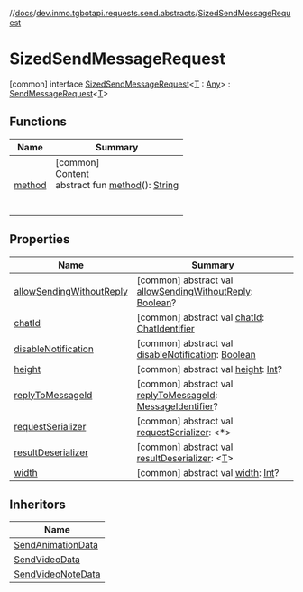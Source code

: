 //[docs](../../../index.md)/[dev.inmo.tgbotapi.requests.send.abstracts](../index.md)/[SizedSendMessageRequest](index.md)



# SizedSendMessageRequest  
 [common] interface [SizedSendMessageRequest](index.md)<[T](index.md) : [Any](https://kotlinlang.org/api/latest/jvm/stdlib/kotlin/-any/index.html)> : [SendMessageRequest](../-send-message-request/index.md)<[T](index.md)>    


## Functions  
  
|  Name |  Summary | 
|---|---|
| <a name="dev.inmo.tgbotapi.requests.abstracts/Request/method/#/PointingToDeclaration/"></a>[method](../../dev.inmo.tgbotapi.requests.abstracts/-request/method.md)| <a name="dev.inmo.tgbotapi.requests.abstracts/Request/method/#/PointingToDeclaration/"></a>[common]  <br>Content  <br>abstract fun [method](../../dev.inmo.tgbotapi.requests.abstracts/-request/method.md)(): [String](https://kotlinlang.org/api/latest/jvm/stdlib/kotlin/-string/index.html)  <br><br><br>|


## Properties  
  
|  Name |  Summary | 
|---|---|
| <a name="dev.inmo.tgbotapi.requests.send.abstracts/SizedSendMessageRequest/allowSendingWithoutReply/#/PointingToDeclaration/"></a>[allowSendingWithoutReply](index.md#%5Bdev.inmo.tgbotapi.requests.send.abstracts%2FSizedSendMessageRequest%2FallowSendingWithoutReply%2F%23%2FPointingToDeclaration%2F%5D%2FProperties%2F625018081)| <a name="dev.inmo.tgbotapi.requests.send.abstracts/SizedSendMessageRequest/allowSendingWithoutReply/#/PointingToDeclaration/"></a> [common] abstract val [allowSendingWithoutReply](index.md#%5Bdev.inmo.tgbotapi.requests.send.abstracts%2FSizedSendMessageRequest%2FallowSendingWithoutReply%2F%23%2FPointingToDeclaration%2F%5D%2FProperties%2F625018081): [Boolean](https://kotlinlang.org/api/latest/jvm/stdlib/kotlin/-boolean/index.html)?   <br>|
| <a name="dev.inmo.tgbotapi.requests.send.abstracts/SizedSendMessageRequest/chatId/#/PointingToDeclaration/"></a>[chatId](index.md#%5Bdev.inmo.tgbotapi.requests.send.abstracts%2FSizedSendMessageRequest%2FchatId%2F%23%2FPointingToDeclaration%2F%5D%2FProperties%2F625018081)| <a name="dev.inmo.tgbotapi.requests.send.abstracts/SizedSendMessageRequest/chatId/#/PointingToDeclaration/"></a> [common] abstract val [chatId](index.md#%5Bdev.inmo.tgbotapi.requests.send.abstracts%2FSizedSendMessageRequest%2FchatId%2F%23%2FPointingToDeclaration%2F%5D%2FProperties%2F625018081): [ChatIdentifier](../../dev.inmo.tgbotapi.types/-chat-identifier/index.md)   <br>|
| <a name="dev.inmo.tgbotapi.requests.send.abstracts/SizedSendMessageRequest/disableNotification/#/PointingToDeclaration/"></a>[disableNotification](index.md#%5Bdev.inmo.tgbotapi.requests.send.abstracts%2FSizedSendMessageRequest%2FdisableNotification%2F%23%2FPointingToDeclaration%2F%5D%2FProperties%2F625018081)| <a name="dev.inmo.tgbotapi.requests.send.abstracts/SizedSendMessageRequest/disableNotification/#/PointingToDeclaration/"></a> [common] abstract val [disableNotification](index.md#%5Bdev.inmo.tgbotapi.requests.send.abstracts%2FSizedSendMessageRequest%2FdisableNotification%2F%23%2FPointingToDeclaration%2F%5D%2FProperties%2F625018081): [Boolean](https://kotlinlang.org/api/latest/jvm/stdlib/kotlin/-boolean/index.html)   <br>|
| <a name="dev.inmo.tgbotapi.requests.send.abstracts/SizedSendMessageRequest/height/#/PointingToDeclaration/"></a>[height](height.md)| <a name="dev.inmo.tgbotapi.requests.send.abstracts/SizedSendMessageRequest/height/#/PointingToDeclaration/"></a> [common] abstract val [height](height.md): [Int](https://kotlinlang.org/api/latest/jvm/stdlib/kotlin/-int/index.html)?   <br>|
| <a name="dev.inmo.tgbotapi.requests.send.abstracts/SizedSendMessageRequest/replyToMessageId/#/PointingToDeclaration/"></a>[replyToMessageId](index.md#%5Bdev.inmo.tgbotapi.requests.send.abstracts%2FSizedSendMessageRequest%2FreplyToMessageId%2F%23%2FPointingToDeclaration%2F%5D%2FProperties%2F625018081)| <a name="dev.inmo.tgbotapi.requests.send.abstracts/SizedSendMessageRequest/replyToMessageId/#/PointingToDeclaration/"></a> [common] abstract val [replyToMessageId](index.md#%5Bdev.inmo.tgbotapi.requests.send.abstracts%2FSizedSendMessageRequest%2FreplyToMessageId%2F%23%2FPointingToDeclaration%2F%5D%2FProperties%2F625018081): [MessageIdentifier](../../dev.inmo.tgbotapi.types/index.md#%5Bdev.inmo.tgbotapi.types%2FMessageIdentifier%2F%2F%2FPointingToDeclaration%2F%5D%2FClasslikes%2F625018081)?   <br>|
| <a name="dev.inmo.tgbotapi.requests.send.abstracts/SizedSendMessageRequest/requestSerializer/#/PointingToDeclaration/"></a>[requestSerializer](index.md#%5Bdev.inmo.tgbotapi.requests.send.abstracts%2FSizedSendMessageRequest%2FrequestSerializer%2F%23%2FPointingToDeclaration%2F%5D%2FProperties%2F625018081)| <a name="dev.inmo.tgbotapi.requests.send.abstracts/SizedSendMessageRequest/requestSerializer/#/PointingToDeclaration/"></a> [common] abstract val [requestSerializer](index.md#%5Bdev.inmo.tgbotapi.requests.send.abstracts%2FSizedSendMessageRequest%2FrequestSerializer%2F%23%2FPointingToDeclaration%2F%5D%2FProperties%2F625018081): <*>   <br>|
| <a name="dev.inmo.tgbotapi.requests.send.abstracts/SizedSendMessageRequest/resultDeserializer/#/PointingToDeclaration/"></a>[resultDeserializer](index.md#%5Bdev.inmo.tgbotapi.requests.send.abstracts%2FSizedSendMessageRequest%2FresultDeserializer%2F%23%2FPointingToDeclaration%2F%5D%2FProperties%2F625018081)| <a name="dev.inmo.tgbotapi.requests.send.abstracts/SizedSendMessageRequest/resultDeserializer/#/PointingToDeclaration/"></a> [common] abstract val [resultDeserializer](index.md#%5Bdev.inmo.tgbotapi.requests.send.abstracts%2FSizedSendMessageRequest%2FresultDeserializer%2F%23%2FPointingToDeclaration%2F%5D%2FProperties%2F625018081): <[T](index.md)>   <br>|
| <a name="dev.inmo.tgbotapi.requests.send.abstracts/SizedSendMessageRequest/width/#/PointingToDeclaration/"></a>[width](width.md)| <a name="dev.inmo.tgbotapi.requests.send.abstracts/SizedSendMessageRequest/width/#/PointingToDeclaration/"></a> [common] abstract val [width](width.md): [Int](https://kotlinlang.org/api/latest/jvm/stdlib/kotlin/-int/index.html)?   <br>|


## Inheritors  
  
|  Name | 
|---|
| <a name="dev.inmo.tgbotapi.requests.send.media/SendAnimationData///PointingToDeclaration/"></a>[SendAnimationData](../../dev.inmo.tgbotapi.requests.send.media/-send-animation-data/index.md)|
| <a name="dev.inmo.tgbotapi.requests.send.media/SendVideoData///PointingToDeclaration/"></a>[SendVideoData](../../dev.inmo.tgbotapi.requests.send.media/-send-video-data/index.md)|
| <a name="dev.inmo.tgbotapi.requests.send.media/SendVideoNoteData///PointingToDeclaration/"></a>[SendVideoNoteData](../../dev.inmo.tgbotapi.requests.send.media/-send-video-note-data/index.md)|

